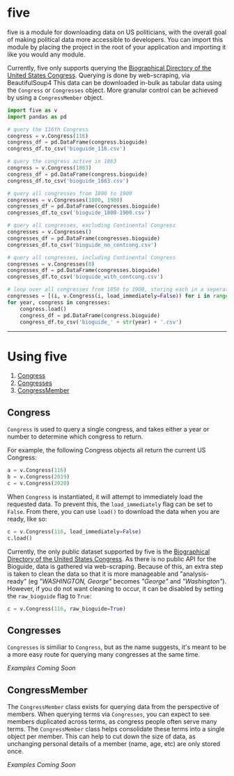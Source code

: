 
# five

five is a module for downloading data on US politicians, with the overall goal of making political data more accessible to developers. You can import this module by placing the project in the root of your application and importing it like you would any module.

Currently, five only supports querying the [Biographical Directory of the United States Congress](http://bioguide.congress.gov/biosearch/biosearch.asp). Querying is done by web-scraping, via BeautifulSoup4 This data can be downloaded in-bulk as tabular data using the ``Congress`` or ``Congresses`` object. More granular control can be achieved by using a ``CongressMember`` object.

``` python
import five as v
import pandas as pd

# query the 116th Congress
congress = v.Congress(116)
congress_df = pd.DataFrame(congress.bioguide)
congress_df.to_csv('bioguide_116.csv')

# query the congress active in 1863
congress = v.Congress(1863)
congress_df = pd.DataFrame(congress.bioguide)
congress_df.to_csv('bioguide_1863.csv')

# query all congresses from 1800 to 1900
congresses = v.Congresses(1800, 1900)
congresses_df = pd.DataFrame(congresses.bioguide)
congresses_df.to_csv('bioguide_1800-1900.csv')

# query all congresses, excluding Continental Congress
congresses = v.Congresses()
congresses_df = pd.DataFrame(congresses.bioguide)
congresses_df.to_csv('bioguide_no_contcong.csv')

# query all congresses, including Continental Congress
congresses = v.Congresses(0)
congresses_df = pd.DataFrame(congresses.bioguide)
congresses_df.to_csv('bioguide_with_contcong.csv')

# loop over all congresses from 1850 to 1900, storing each in a seperate file
congresses = [(i, v.Congress(i, load_immediately=False)) for i in range(1850, 1902, 2)]
for year, congress in congresses:
    congress.load()
    congress_df = pd.DataFrame(congress.bioguide)
    congress_df.to_csv('bioguide_' + str(year) + '.csv')
```

***

# Using five

1) [Congress](#congress)
2) [Congresses](#congresses)
3) [CongressMember](#member)

## Congress<a name="congress"></a>

``Congress`` is used to query a single congress, and takes either a year or number to determine which congress to return.

For example, the following Congress objects all return the current US Congress:

``` python
a = v.Congress(116)
b = v.Congress(2019)
c = v.Congress(2020)
```

When ``Congress`` is instantiated, it will attempt to immediately load the requested data. To prevent this, the ``load_immediately`` flag can be set to ``False``. From there, you can use ``load()`` to download the data when you are ready, like so:

``` python
c = v.Congress(116, load_immediately=False)
c.load()
```

Currently, the only public dataset supported by five is the [Biographical Directory of the United States Congress](http://bioguide.congress.gov/biosearch/biosearch.asp). As there is no public API for the Bioguide, data is gathered via web-scraping. Because of this, an extra step is taken to clean the data so that it is more manageable and "analysis-ready" (eg *"WASHINGTON, George"* becomes *"George"* and *"Washington"*). However, if you do not want cleaning to occur, it can be disabled by setting the ``raw_bioguide`` flag to ``True``:

``` python
c = v.Congress(116, raw_bioguide=True)
```

## Congresses<a name="congresses"></a>

``Congresses`` is similiar to ``Congress``, but as the name suggests, it's meant to be a more easy route for querying many congresses at the same time.

*Examples Coming Soon*

## CongressMember<a name="member"></a>

The ``CongressMember`` class exists for querying data from the perspective of members. When querying terms via ``Congresses``, you can expect to see members duplicated across terms, as congress people often serve many terms. The ``CongressMember`` class helps consolidate these terms into a single object per member. This can help to cut down the size of data, as unchanging personal details of a member (name, age, etc) are only stored once.

*Examples Coming Soon*